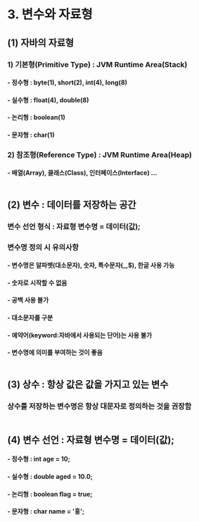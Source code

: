 # 3. 변수와 자료형<br>
##	(1) 자바의 자료형
### 1) 기본형(Primitive Type) : JVM Runtime Area(Stack)<br>
#### - 정수형 : byte(1), short(2), int(4), long(8)<br>
#### - 실수형 : float(4), double(8)<br>
#### - 논리형 : boolean(1)<br>
#### - 문자형 : char(1)<br>

### 2) 참조형(Reference Type) : JVM Runtime Area(Heap)<br>
#### - 배열(Array), 클래스(Class), 인터페이스(Interface) ... <br><br>

##	(2) 변수 : 데이터를 저장하는 공간
### 변수 선언 형식 : 자료형 변수명 = 데이터(값);
### 변수명 정의 시 유의사항
#### - 변수명은 알파벳(대소문자), 숫자, 특수문자(_,$), 한글 사용 가능
#### - 숫자로 시작할 수 없음
#### - 공백 사용 불가
#### - 대소문자를 구분
#### - 예약어(keyword:자바에서 사용되는 단어)는 사용 불가
#### - 변수명에 의미를 부여하는 것이 좋음<br><br>

##	(3) 상수 : 항상 값은 값을 가지고 있는 변수
### 상수를 저장하는 변수명은 항상 대문자로 정의하는 것을 권장함<br><br>

##	(4) 변수 선언 : 자료형 변수명 = 데이터(값);
#### - 정수형 : int age = 10; 
#### - 실수형 : double aged = 10.0;
#### - 논리형 : boolean flag = true;
#### - 문자형 : char name = '홍';<br><br>

















